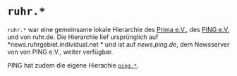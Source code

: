 # `ruhr.*`

`ruhr.*` war eine gemeinsame lokale Hierarchie des [Prima e.V.](https://prima.de/), des [PING e.V.](https://ping.de/) und von ruhr.de. Die Hierarchie lief ursprünglich auf *news.ruhrgebiet.individual.net * und ist auf *news.ping.de*, dem Newsserver von von PING e.V., weiter verfügbar.

PING hat zudem die eigene Hierachie [`ping.*`](/show.php?hierachy=ping).